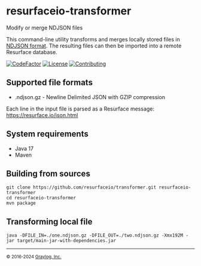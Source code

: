 # resurfaceio-transformer
Modify or merge NDJSON files

This command-line utility transforms and merges locally stored files in [NDJSON format](https://resurface.io/json.html).
The resulting files can then be imported into a remote Resurface database.

[![CodeFactor](https://www.codefactor.io/repository/github/resurfaceio/transformer/badge)](https://www.codefactor.io/repository/github/resurfaceio/transformer)
[![License](https://img.shields.io/github/license/resurfaceio/transformer)](https://github.com/resurfaceio/transformer/blob/v3.6.x/LICENSE)
[![Contributing](https://img.shields.io/badge/contributions-welcome-green.svg)](https://github.com/resurfaceio/transformer/blob/v3.6.x/CONTRIBUTING.md)

## Supported file formats

* .ndjson.gz - Newline Delimited JSON with GZIP compression

Each line in the input file is parsed as a Resurface message:
https://resurface.io/json.html

## System requirements

* Java 17
* Maven

## Building from sources

```
git clone https://github.com/resurfaceio/transformer.git resurfaceio-transformer
cd resurfaceio-transformer
mvn package
```

## Transforming local file

```
java -DFILE_IN=./one.ndjson.gz -DFILE_OUT=./two.ndjson.gz -Xmx192M -jar target/main-jar-with-dependencies.jar
```

---
<small>&copy; 2016-2024 <a href="https://resurface.io">Graylog, Inc.</a></small>
